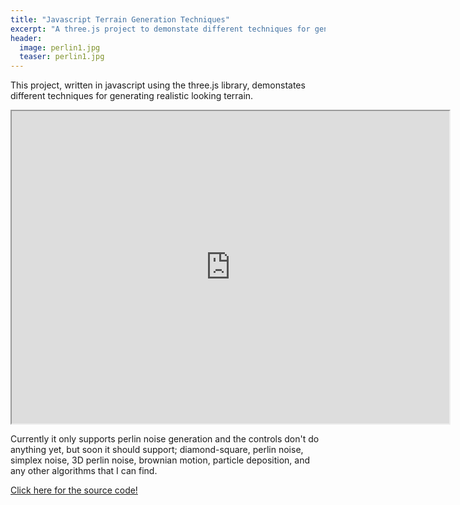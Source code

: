 ```yaml
---
title: "Javascript Terrain Generation Techniques"
excerpt: "A three.js project to demonstate different techniques for generating realistic terrain."
header:
  image: perlin1.jpg
  teaser: perlin1.jpg
---
```


This project, written in javascript using the three.js library, demonstates different techniques for generating realistic looking terrain. 

<iframe src="http://sammurphy.no-ip.info/demos/terrain/js/" marginwidth="0" marginheight="0" scrolling="no" height="500" width="700"></iframe>

Currently it only supports perlin noise generation and the controls don't do anything yet, but soon it should support; diamond-square, perlin noise, simplex noise, 3D perlin noise, brownian motion, particle deposition, and any other algorithms that I can find.


[Click here for the source code!](https://github.com/SamMurphy/Javascript-Terrain-Generation)